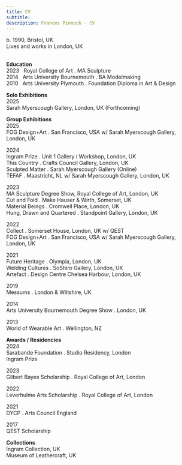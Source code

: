 ```yaml
---
title: CV
subtitle: 
description: Frances Pinnock - CV
---
```

  
b. 1990, Bristol, UK  
Lives and works in London, UK  
<br />  

**Education**  
2023&nbsp;&nbsp;&nbsp;Royal College of Art . MA Sculpture  
2014&nbsp;&nbsp;&nbsp;Arts University Bournemouth . BA Modelmaking  
2010&nbsp;&nbsp;&nbsp;Arts University Plymouth . Foundation Diploma in Art & Design  

**Solo Exhibitions**    
2025  
Sarah Myerscough Gallery, London, UK (Forthcoming) 

**Group Exhibitions**  
2025  
FOG Design+Art . San Francisco, USA w/ Sarah Myerscough Gallery, London, UK  

2024  
Ingram Prize . Unit 1 Gallery ǀ Workshop, London, UK  
This Country . Crafts Council Gallery, London, UK  
Sculpted Matter . Sarah Myerscough Gallery (Online)  
TEFAF . Maastricht, NL w/ Sarah Myerscough Gallery, London, UK  

2023  
MA Sculpture Degree Show, Royal College of Art, London, UK  
Cut and Fold . Make Hauser & Wirth, Somerset, UK  
Material Beings . Cromwell Place, London, UK  
Hung, Drawn and Quartered . Standpoint Gallery, London, UK  

2022  
Collect . Somerset House, London, UK  w/ QEST  
FOG Design+Art . San Francisco, USA w/ Sarah Myerscough Gallery, London, UK  

2021  
Future Heritage . Olympia, London, UK  
Welding Cultures . SoShiro Gallery, London, UK  
Artefact . Design Centre Chelsea Harbour, London, UK  

2019  
Messums . London & Wiltshire, UK  

2014  
Arts University Bournemouth Degree Show . London, UK  

2013  
World of Wearable Art . Wellington, NZ  

**Awards / Residencies**  
2024  
Sarabande Foundation . Studio Residency, London  
Ingram Prize  

2023  
Gilbert Bayes Scholarship . Royal College of Art, London  

2022  
Leverhulme Arts Scholarship . Royal College of Art, London  

2021  
DYCP . Arts Council England  

2017  
QEST Scholarship  
  
**Collections**  
Ingram Collection, UK  
Museum of Leathercraft, UK  




  










 



  










 











